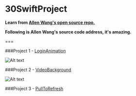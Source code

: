 # 30SwiftProject

**Learn from [Allen Wang's open source repo.](https://github.com/allenwong/30DaysofSwift)**

**Following is Allen Wang's source code address, it's amazing.**

===

###Project 1 - [LoginAnimation](https://github.com/allenwong/30DaysofSwift/tree/master/Project%2012%20-%20LoginAnimation)

![Alt text](https://github.com/allenwong/30DaysofSwift/blob/master/Project%2012%20-%20LoginAnimation/simple%20login%20animation.gif?raw=true)

###Project 2 - [VideoBackground](https://github.com/allenwong/30DaysofSwift/tree/master/Project%2010%20-%20VideoBackground)

![Alt text](https://github.com/allenwong/30DaysofSwift/blob/master/Project%2010%20-%20VideoBackground/videobg.gif?raw=true)

###Project 3 - [PullToRefresh]()
